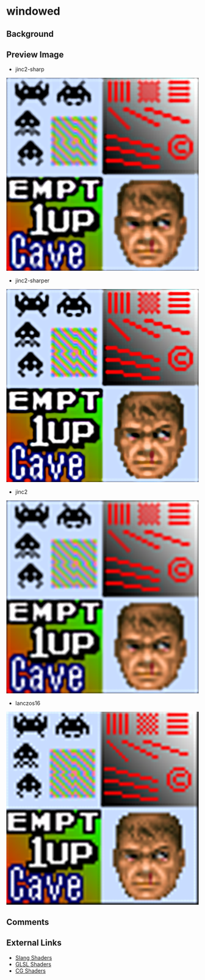 # windowed

## Background

## Preview Image

* jinc2-sharp

![jinc2-sharp](../image/shader/windowed/jinc2-sharp.png)

* jinc2-sharper

![jinc2-sharper](../image/shader/windowed/jinc2-sharper.png)

* jinc2

![jinc2](../image/shader/windowed/jinc2.png)

* lanczos16

![lanczos16](../image/shader/windowed/lanczos16.png)

## Comments

## External Links

* [Slang Shaders](https://github.com/libretro/slang-shaders)
* [GLSL Shaders](https://github.com/libretro/glsl-shaders)  
* [CG Shaders](https://github.com/libretro/common-shaders)
